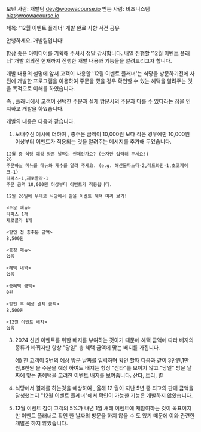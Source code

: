 보낸 사람: 개발팀 <dev@woowacourse.io>
받는 사람: 비즈니스팀 <biz@woowacourse.io>

제목: '12월 이벤트 플래너' 개발 완료 사항 서전 공유

안녕하세요. 개발팀입니다!

항상 좋은 아이디어를 기획해 주셔서 정말 감사합니다.
내일 진행할 '12월 이벤트 플래너' 개발 회의전 현재까지 진행한 개발 내용과 기능들을 알려드리고자 합니다.

개발 내용의 설명에 앞서  고객이 사용할 '12월 이벤트 플래너'는 식당을 방문하기전에 사전에 개발한 프로그램을 이용하여 주문을 했을 경우 확인할 수 있는 혜택을 알려주는 것 을
목적으로 이해를 하였습니다.

즉 , 플래너에서 고객이 선택한 주문과 실제 방문시의 주문과 다를 수 있다라는 점을 인지하고 개발을 하였습니다.

개발의 내용은 다음과 같습니다.

1. 보내주신 예시에 더하여 , 총주문 금액이 10,000원 보다 작은 경우에만 10,000원 이상부터 이벤트가 적용되는 것을 알려주는 메시지를 추가해 두었습니다.

```
12월 중 식당 예상 방문 날짜는 언제인가요? (숫자만 입력해 주세요!)
26
주문하실 메뉴를 메뉴와 개수를 알려 주세요. (e.g. 해산물파스타-2,레드와인-1,초코케이크-1)
타파스-1,제로콜라-1
주문 금액 10,000원 이상부터 이벤트가 적용됩니다.

12월 26일에 우테코 식당에서 받을 이벤트 혜택 미리 보기!

<주문 메뉴>
타파스 1개
제로콜라 1개

<할인 전 총주문 금액>
8,500원

<증정 메뉴>
없음

<혜택 내역>
없음

<총혜택 금액>
0원

<할인 후 예상 결제 금액>
8,500원

<12월 이벤트 배지>
없음
```
 
3. 2024 신년 이벤트를 위한 배지를 부여하는 것이기 때문에 혜택 금액에 따라 배지의 종류가 바뀌자만 항상 "당일" 총 혜택 금액에 맞는 배지를 가집니다.
 
    예)  한 고객이 3번의 예상 방문 날짜를 입력하며 확인 할때 다음과 같이  3만원,1만원,8천원 을 주문을 예상 하여도 배지는 항상 "산타"를 보이지 않고 
        "당일" 방문 날짜에 맞는 총혜택을 고려한 이벤트 배지를 보여줍니다.  산타, 트리, 별

4.  식당에서 결제를 하는것을 예상하여 , 올해 12 월이 지난 5년 중 최고의 판매 금액을 달성했는지 "12월 이벤트 플레너"에서 확인이 가능한 기능은 개발하지 않았습니다. 

5. 12월 이벤트 참여 고객의 5%가 내년 1월 새해 이벤트에 재참여하는 것이 목표이지만 이벤트 플래너로 확인 한 날짜의 방문을 하지 않을 수 도 있기 때문에
   이와 관련한 개발은 하지 않았습니다.
